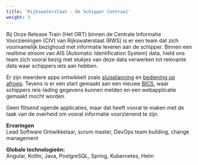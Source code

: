 ```yaml
---
title: 'Rijkswaterstaat - De Schipper Centraal'
weight: 3
---
```

Bij Onze Release Train (Het ORT) binnen de Centrale Informatie Voorzieningen (CIV) van Rijkswaterstaat (RWS) is er een 
team dat zich voornamelijk bezighoud met informatie leveren aan de schipper. Binnen een realtime stroom van AIS (Automatic Identification System) 
data, hield ons team zich vooral bezig met stukjes van deze data verwerken tot relevante data waar schippers iets aan hebben. 

Er zijn meerdere apps ontwikkelt zoals [sluisplanning](https://sluisplanning.rws.nl) en [bediening op afroep](https://beterbediend.rws.nl/). 
Tevens is er een start gemaakt aan een nieuwe [BICS](https://www.bics.nl/), waar schippers reis-lading gegevens kunnen melden en
een webapplicatie gemaakt mocht worden. 

Geen flitsend ogende applicaties, maar dat heeft vooral te maken met de taak van de overheid om vooral informatie voorzienend te zijn.

**Ervaringen** \
Lead Software Ontwikkelaar, scrum master, DevOps team building, change management

**Globale technologieën:** \
Angular, Kotlin, Java, PostgreSQL, Spring, Kubernetes, Helm 
